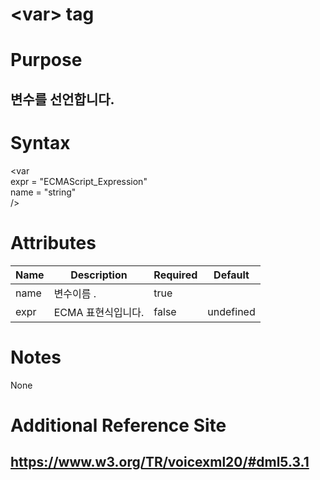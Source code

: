 # \<var> tag
# Purpose 
## 변수를  선언합니다.

# Syntax
<var\
expr = "ECMAScript_Expression"\
name = "string"\
/>





# Attributes
|Name |Description |Required |Default|
|-----|------------|---------|-------|
|name |변수이름 .|true| |    
|expr |ECMA 표현식입니다.|false|undefined |    


# Notes
None

# Additional Reference Site
## https://www.w3.org/TR/voicexml20/#dml5.3.1